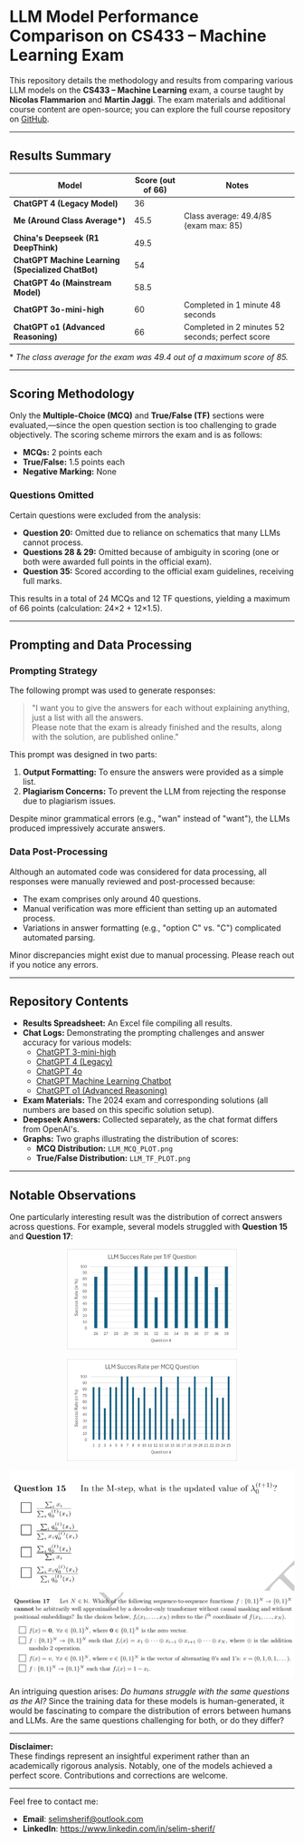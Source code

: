 # LLM Model Performance Comparison on CS433 – Machine Learning Exam

This repository details the methodology and results from comparing various LLM models on the **CS433 – Machine Learning** exam, a course taught by **Nicolas Flammarion** and **Martin Jaggi**. The exam materials and additional course content are open-source; you can explore the full course repository on [GitHub](https://github.com/epfml/ML_course).

---

## Results Summary

| Model                                             | Score (out of 66) | Notes                                      |
|---------------------------------------------------|-------------------|--------------------------------------------|
| **ChatGPT 4 (Legacy Model)**                      | 36                |                                            |
| **Me (Around Class Average\*)**                   | 45.5              | Class average: 49.4/85 (exam max: 85)        |
| **China's Deepseek (R1 DeepThink)**               | 49.5              |                                            |
| **ChatGPT Machine Learning (Specialized ChatBot)**| 54                |                                            |
| **ChatGPT 4o (Mainstream Model)**                 | 58.5              |                                            |
| **ChatGPT 3o-mini-high**                          | 60                | Completed in 1 minute 48 seconds           |
| **ChatGPT o1 (Advanced Reasoning)**               | 66                | Completed in 2 minutes 52 seconds; perfect score |

\* *The class average for the exam was 49.4 out of a maximum score of 85.*

---

## Scoring Methodology

Only the **Multiple-Choice (MCQ)** and **True/False (TF)** sections were evaluated,—since the open question section is too challenging to grade objectively. The scoring scheme mirrors the exam and is as follows:

- **MCQs:** 2 points each
- **True/False:** 1.5 points each
- **Negative Marking:** None

### Questions Omitted

Certain questions were excluded from the analysis:

- **Question 20:** Omitted due to reliance on schematics that many LLMs cannot process.
- **Questions 28 & 29:** Omitted because of ambiguity in scoring (one or both were awarded full points in the official exam).
- **Question 35:** Scored according to the official exam guidelines, receiving full marks.

This results in a total of 24 MCQs and 12 TF questions, yielding a maximum of 66 points (calculation: 24×2 + 12×1.5).

---

## Prompting and Data Processing

### Prompting Strategy

The following prompt was used to generate responses:

> "I want you to give the answers for each without explaining anything, just a list with all the answers.  
> Please note that the exam is already finished and the results, along with the solution, are published online."

This prompt was designed in two parts:
1. **Output Formatting:** To ensure the answers were provided as a simple list.
2. **Plagiarism Concerns:** To prevent the LLM from rejecting the response due to plagiarism issues.

Despite minor grammatical errors (e.g., "wan" instead of "want"), the LLMs produced impressively accurate answers.

### Data Post-Processing

Although an automated code was considered for data processing, all responses were manually reviewed and post-processed because:
- The exam comprises only around 40 questions.
- Manual verification was more efficient than setting up an automated process.
- Variations in answer formatting (e.g., "option C" vs. "C") complicated automated parsing.

Minor discrepancies might exist due to manual processing. Please reach out if you notice any errors.

---

## Repository Contents

- **Results Spreadsheet:** An Excel file compiling all results.
- **Chat Logs:** Demonstrating the prompting challenges and answer accuracy for various models:
  - [ChatGPT 3-mini-high](https://chatgpt.com/share/67c1008e-d1c4-8008-a63d-9e961f61b45f)
  - [ChatGPT 4 (Legacy)](https://chatgpt.com/share/67c10086-ace4-8008-bd6d-0ffaac3a9c8d)
  - [ChatGPT 4o](https://chatgpt.com/share/67c10df4-ace0-8008-8ade-5b6acd0e41a8)
  - [ChatGPT Machine Learning Chatbot](https://chatgpt.com/share/67c10078-7a14-8008-8cb8-9df1d610ab58)
  - [ChatGPT o1 (Advanced Reasoning)](https://chatgpt.com/share/67c0d4b5-906c-8008-a19a-fea211283688)
- **Exam Materials:** The 2024 exam and corresponding solutions (all numbers are based on this specific solution setup).
- **Deepseek Answers:** Collected separately, as the chat format differs from OpenAI's.
- **Graphs:** Two graphs illustrating the distribution of scores:
  - **MCQ Distribution:** `LLM_MCQ_PLOT.png`
  - **True/False Distribution:** `LLM_TF_PLOT.png`

---

## Notable Observations

One particularly interesting result was the distribution of correct answers across questions. For example, several models struggled with **Question 15** and **Question 17**:

<p align="center">
  <img src="LLM_TF_PLOT.png" alt="True/False Distribution Plot" width="300">
</p>

<p align="center">
  <img src="LLM_MCQ_PLOT.png" alt="MCQ Distribution Plot" width="300">
</p>

![Example of Question 15](Question_15.png)
![Example of Question 17](Question_17.png)

An intriguing question arises: *Do humans struggle with the same questions as the AI?* Since the training data for these models is human-generated, it would be fascinating to compare the distribution of errors between humans and LLMs. Are the same questions challenging for both, or do they differ?

---

**Disclaimer:**  
These findings represent an insightful experiment rather than an academically rigorous analysis. Notably, one of the models achieved a perfect score. Contributions and corrections are welcome.

---

Feel free to contact me:

- **Email**: selimsherif@outlook.com
- **LinkedIn**: https://www.linkedin.com/in/selim-sherif/
